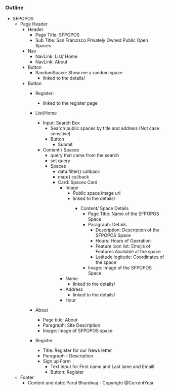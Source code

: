 ### Outline
- SFPOPOS
    - Page Header
        - Header
            - Page Title: SFPOPOS
            - Sub Title: San Francisco Privately Owned Public Open Spaces
        - Nav
            - NavLink: List/ Home
            - NavLink: About
        - Button
            - RandomSpace: Show me a random space
                - linked to the details/<random id>
        - Button
            - Register: 
                - linked to the register page

            - List/Home
                - Input: Search Box
                    - Search public spaces by title and address (Not case sensitive)
                    - Button
                        - Submit
                - Content / Spaces
                    - query that came from the search 
                    - set query
                    - Spaces
                        - data.filter() callback
                        - map() callback
                        - Card: Spaces Card
                            - Image
                                - Public space image url
                                - linked to the details/<id>
                                    - Content/ Space Details
                                        - Page Title: Name of the SFPOPOS Space 
                                        - Paragraph: Details
                                            - Description: Description of the SFPOPOS Space
                                            - Hours: Hours of Operation
                                            - Feature icon list: Emojis of Features Available at the space
                                            - Latitude logitude: Coordinates of the space
                                        - Image: Image of the SFPOPOS Space
                            - Name
                                - linked to the details/<id>
                            - Address
                                - linked to the details/<id>
                            - Hour
            - About
                - Page title: About
                - Paragraph: Site Description
                - Image: Image of SFPOPOS space
            - Register
                - Title: Register for our News letter
                - Paragraph - Description 
                - Sign up Form
                    - Text input for First name and Last lame and Emaill
                    - Button: Register
    - Footer
        - Content and date: Parul Bhardwaj - Copyright @CurrentYear
